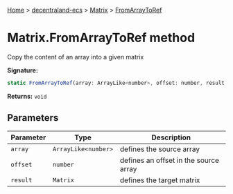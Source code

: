 [Home](./index) &gt; [decentraland-ecs](./decentraland-ecs.md) &gt; [Matrix](./decentraland-ecs.matrix.md) &gt; [FromArrayToRef](./decentraland-ecs.matrix.fromarraytoref.md)

# Matrix.FromArrayToRef method

Copy the content of an array into a given matrix

**Signature:**
```javascript
static FromArrayToRef(array: ArrayLike<number>, offset: number, result: Matrix): void;
```
**Returns:** `void`

## Parameters

|  Parameter | Type | Description |
|  --- | --- | --- |
|  `array` | `ArrayLike<number>` | defines the source array |
|  `offset` | `number` | defines an offset in the source array |
|  `result` | `Matrix` | defines the target matrix |

